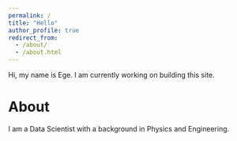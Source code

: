 ```yaml
---
permalink: /
title: "Hello"
author_profile: true
redirect_from: 
  - /about/
  - /about.html
---
```

Hi, my name is Ege.  I am currently working on building this site.

 About
======
 I am a Data Scientist with a background in Physics and Engineering. 